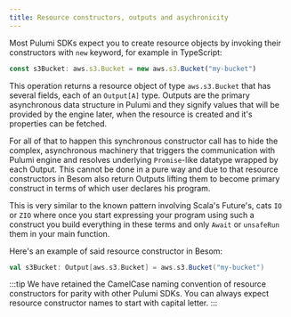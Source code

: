 ```yaml
---
title: Resource constructors, outputs and asychronicity
---
```


Most Pulumi SDKs expect you to create resource objects by invoking their constructors with `new` keyword, for example in TypeScript: 

```typescript
const s3Bucket: aws.s3.Bucket = new aws.s3.Bucket("my-bucket")
```

This operation returns a resource object of type `aws.s3.Bucket` that has several fields, each of an `Output[A]` type. Outputs are the primary asynchronous data structure in Pulumi and they signify values that will be provided by the engine later, when the resource is created and it's properties can be fetched. 

For all of that to happen this synchronous constructor call has to hide the complex, asynchronous machinery that triggers the communication with Pulumi engine and resolves underlying `Promise`-like datatype wrapped by each Output. This cannot be done in a pure way and due to that resource constructors in Besom also return Outputs lifting them to become primary construct in terms of which user declares his program. 

This is very similar to the known pattern involving Scala's Future's, cats `IO` or `ZIO` where once you start expressing your program using such a construct you build everything in these terms and only `Await` or `unsafeRun` them in your main function. 

Here's an example of said resource constructor in Besom:

```scala
val s3Bucket: Output[aws.s3.Bucket] = aws.s3.Bucket("my-bucket")
```

:::tip
We have retained the CamelCase naming convention of resource constructors for parity with other Pulumi SDKs. 
You can always expect resource constructor names to start with capital letter. 
:::
